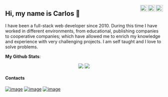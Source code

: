 <a href="https://twitter.com/mccarlosen" target="_blank" rel="nofollow"><img align="right" alt="Carlos Twitter" width="22px" src="https://cdn.jsdelivr.net/npm/simple-icons@v3/icons/twitter.svg" /></a><a href="https://www.linkedin.com/in/prof-carlos-meneses/" target="_blank" rel="nofollow"><img align="right" alt="Carlos Linkdein" width="22px" src="https://cdn.jsdelivr.net/npm/simple-icons@v3/icons/linkedin.svg" /></a><a href="https://www.instagram.com/mccarlosen/" target="_blank" rel="nofollow"><img align="right" alt="Carlos Instagram" width="22px" src="https://cdn.jsdelivr.net/npm/simple-icons@v3/icons/instagram.svg" /></a>

## Hi, my name is Carlos 👋
<p>I have been a full-stack web developer since 2010. During this time I have worked in different environments, from educational, publishing companies to cooperative companies; which have allowed me to enrich my knowledge and experience with very challenging projects. I am self taught and I love to solve problems.</p>

<b>My Github Stats</b>:
<p align = "center">
  <img src = "https://github-readme-stats.vercel.app/api?username=mccarlosen&include_all_commits=true&count_private=true&show_icons=true&hide_border=false&title_color=fff&icon_color=F7CE3E&text_color=9f9f9f&line_height=24&bg_color=0A1612&layout=compact">
  <img src = "https://github-readme-stats.vercel.app/api/top-langs/?username=mccarlosen&layout=compact&langs_count=8&title_color=000&custom_title=Top Langs">
</p>

#### Contacts

[![image](https://img.shields.io/badge/twitter-%231DA1F2.svg?&style=for-the-badge&logo=twitter&logoColor=white)](https://twitter.com/mccarlosen) [![image](https://img.shields.io/badge/linkedin-%230077B5.svg?&style=for-the-badge&logo=linkedin&logoColor=white)](https://www.linkedin.com/in/prof-carlos-meneses/) [![image](https://img.shields.io/badge/gmail-D14836?&style=for-the-badge&logo=gmail&logoColor=white)](mailto:mccarlos.en@gmail.com)

<!--
**mccarlosen/mccarlosen** is a ✨ _special_ ✨ repository because its `README.md` (this file) appears on your GitHub profile.

Here are some ideas to get you started:

- 🔭 I’m currently working on ...
- 🌱 I’m currently learning ...
- 👯 I’m looking to collaborate on ...
- 🤔 I’m looking for help with ...
- 💬 Ask me about ...
- 📫 How to reach me: ...
- 😄 Pronouns: ...
- ⚡ Fun fact: ...
-->
